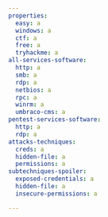 ```yaml
---
properties:
  easy: a
  windows: a
  ctf: a
  free: a
  tryhackme: a
all-services-software:
  http: a
  smb: a
  rdp: a
  netbios: a
  rpc: a
  winrm: a
  umbraco-cms: a
pentest-services-software:
  http: a
  rdp: a
attacks-techniques:
  creds: a
  hidden-file: a
  permissions: a
subtechniques-spoiler:
  exposed-credentials: a
  hidden-file: a
  insecure-permissions: a

---
```

